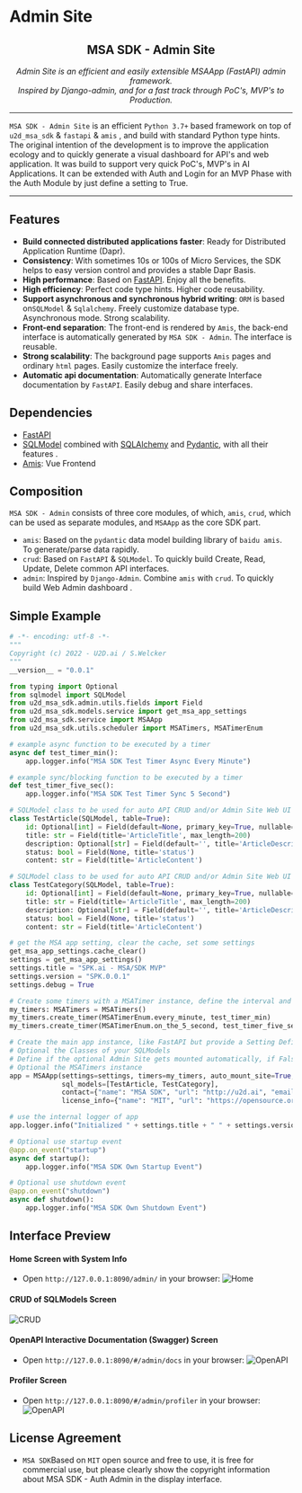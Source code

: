 # Admin Site

<h2 align="center">
  MSA SDK - Admin Site
</h2>
<p align="center">
    <em>Admin Site is an efficient and easily extensible MSAApp (FastAPI) admin framework.</em><br/>
    <em>Inspired by Django-admin, and for a fast track through PoC's, MVP's to Production.</em>
</p>

---

`MSA SDK - Admin Site` is an efficient `Python 3.7+` based framework on top of `u2d_msa_sdk` & `fastapi` & `amis` , and
build with standard Python type hints. The original intention of the development is to improve the application ecology and
to quickly generate a visual dashboard for API's and web application. It was build to support very quick PoC's, MVP's 
in AI Applications. It can be extended with Auth and Login for an MVP Phase with the Auth Module by just define a setting to True. 

---

## Features
- **Build connected distributed applications faster**: Ready for Distributed Application Runtime (Dapr).
- **Consistency**: With sometimes 10s or 100s of Micro Services, the SDK helps to easy version control and provides a stable Dapr Basis.
- **High performance**: Based on [FastAPI](https://fastapi.tiangolo.com/zh/). Enjoy all the benefits.
- **High efficiency**: Perfect code type hints. Higher code reusability.
- **Support asynchronous and synchronous hybrid writing**: `ORM`  is based on`SQLModel` & `Sqlalchemy`. Freely customize
  database type. Asynchronous mode. Strong scalability.
- **Front-end separation**: The front-end is rendered by `Amis`, the back-end interface is automatically generated
  by `MSA SDK - Admin`. The interface is reusable.
- **Strong scalability**: The background page supports `Amis` pages and ordinary `html` pages. Easily customize the
  interface freely.
- **Automatic api documentation**: Automatically generate Interface documentation by `FastAPI`. Easily debug and share
  interfaces.

## Dependencies

- [FastAPI](https://fastapi.tiangolo.com/)
- [SQLModel](https://sqlmodel.tiangolo.com/)
  combined with  [SQLAlchemy](https://www.sqlalchemy.org/) and [Pydantic](https://pydantic-docs.helpmanual.io/), with all
  their features .
- [Amis](https://baidu.gitee.io/amis): Vue Frontend

## Composition

`MSA SDK - Admin` consists of three core modules, of which, `amis`, `crud`, which can be used as separate
modules, and `MSAApp` as the core SDK part.

- `amis`: Based on the `pydantic` data model building library of `baidu amis`. To generate/parse data rapidly.
- `crud`: Based on `FastAPI` & `SQLModel`. To quickly build Create, Read, Update, Delete common API interfaces.
- `admin`: Inspired by `Django-Admin`. Combine `amis` with `crud`. To quickly build Web Admin dashboard .

## Simple Example


```python
# -*- encoding: utf-8 -*-
"""
Copyright (c) 2022 - U2D.ai / S.Welcker
"""
__version__ = "0.0.1"

from typing import Optional
from sqlmodel import SQLModel
from u2d_msa_sdk.admin.utils.fields import Field
from u2d_msa_sdk.models.service import get_msa_app_settings
from u2d_msa_sdk.service import MSAApp
from u2d_msa_sdk.utils.scheduler import MSATimers, MSATimerEnum

# example async function to be executed by a timer
async def test_timer_min():
    app.logger.info("MSA SDK Test Timer Async Every Minute")

# example sync/blocking function to be executed by a timer
def test_timer_five_sec():
    app.logger.info("MSA SDK Test Timer Sync 5 Second")

# SQLModel class to be used for auto API CRUD and/or Admin Site Web UI
class TestArticle(SQLModel, table=True):
    id: Optional[int] = Field(default=None, primary_key=True, nullable=False)
    title: str = Field(title='ArticleTitle', max_length=200)
    description: Optional[str] = Field(default='', title='ArticleDescription', max_length=400)
    status: bool = Field(None, title='status')
    content: str = Field(title='ArticleContent')

# SQLModel class to be used for auto API CRUD and/or Admin Site Web UI
class TestCategory(SQLModel, table=True):
    id: Optional[int] = Field(default=None, primary_key=True, nullable=False)
    title: str = Field(title='ArticleTitle', max_length=200)
    description: Optional[str] = Field(default='', title='ArticleDescription', max_length=400)
    status: bool = Field(None, title='status')
    content: str = Field(title='ArticleContent')

# get the MSA app setting, clear the cache, set some settings
get_msa_app_settings.cache_clear()
settings = get_msa_app_settings()
settings.title = "SPK.ai - MSA/SDK MVP"
settings.version = "SPK.0.0.1"
settings.debug = True

# Create some timers with a MSATimer instance, define the interval and set the handler
my_timers: MSATimers = MSATimers()
my_timers.create_timer(MSATimerEnum.every_minute, test_timer_min)
my_timers.create_timer(MSATimerEnum.on_the_5_second, test_timer_five_sec)

# Create the main app instance, like FastAPI but provide a Setting Definition Instance
# Optional the Classes of your SQLModels
# Define if the optional Admin Site gets mounted automatically, if False you need to Mount in your own Startup Event Handler
# Optional the MSATimers instance
app = MSAApp(settings=settings, timers=my_timers, auto_mount_site=True,
             sql_models=[TestArticle, TestCategory],
             contact={"name": "MSA SDK", "url": "http://u2d.ai", "email": "stefan@u2d.ai"},
             license_info={"name": "MIT", "url": "https://opensource.org/licenses/MIT", })

# use the internal logger of app
app.logger.info("Initialized " + settings.title + " " + settings.version)

# Optional use startup event
@app.on_event("startup")
async def startup():
    app.logger.info("MSA SDK Own Startup Event")

# Optional use shutdown event
@app.on_event("shutdown")
async def shutdown():
    app.logger.info("MSA SDK Own Shutdown Event")
```


## Interface Preview


#### Home Screen with System Info
- Open `http://127.0.0.1:8090/admin/` in your browser:
![Home](../../images/msa_admin_home.png)

#### CRUD of SQLModels Screen
![CRUD](../../images/msa_admin_crud.png)

#### OpenAPI Interactive Documentation (Swagger) Screen
- Open `http://127.0.0.1:8090/#/admin/docs` in your browser:
![OpenAPI](../../images/msa_admin_openapi.png)

#### Profiler Screen
- Open `http://127.0.0.1:8090/#/admin/profiler` in your browser:
![OpenAPI](../../images/msa_admin_profiler.png)

## License Agreement

- `MSA SDK`Based on `MIT` open source and free to use, it is free for commercial use, but please clearly show the copyright information about MSA SDK - Auth Admin in the display interface.


